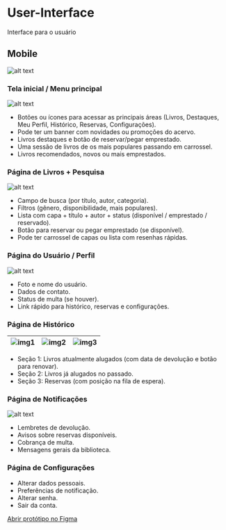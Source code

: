 # User-Interface
Interface para o usuário

## Mobile

![alt text](Images/Login.png)

### Tela inicial / Menu principal

![alt text](Images/Principal.png) 

- Botões ou ícones para acessar as principais áreas (Livros, Destaques, Meu Perfil, Histórico, Reservas, Configurações).
- Pode ter um banner com novidades ou promoções do acervo.
- Livros destaques e botão de reservar/pegar emprestado.
- Uma sessão de livros de os mais populares passando em carrossel.
- Livros recomendados, novos ou mais emprestados.

### Página de Livros + Pesquisa

![alt text](Images/Principal2.png)

- Campo de busca (por título, autor, categoria).
- Filtros (gênero, disponibilidade, mais populares).
- Lista com capa + título + autor + status (disponível / emprestado / reservado).
- Botão para reservar ou pegar emprestado (se disponível).
- Pode ter carrossel de capas ou lista com resenhas rápidas.

### Página do Usuário / Perfil

![alt text](Images/Perfil.png)

- Foto e nome do usuário.
- Dados de contato.
- Status de multa (se houver).
- Link rápido para histórico, reservas e configurações.

### Página de Histórico

| ![img1](Images/Hist1.png) | ![img2](Images/Hist2.png) | ![img3](Images/Hist3.png) |
|--------------------------------|--------------------------------|--------------------------------|

- Seção 1: Livros atualmente alugados (com data de devolução e botão para renovar).
- Seção 2: Livros já alugados no passado.
- Seção 3: Reservas (com posição na fila de espera).

### Página de Notificações

![alt text](Images/Notificacao.png)

- Lembretes de devolução.
- Avisos sobre reservas disponíveis.
- Cobrança de multa.
- Mensagens gerais da biblioteca.

### Página de Configurações
- Alterar dados pessoais.
- Preferências de notificação.
- Alterar senha.
- Sair da conta.

[Abrir protótipo no Figma](https://www.figma.com/proto/MmMfYzk8pks8J2KWb7PVpI/Untitled?node-id=166-2&p=f&t=9QoUWYaFTWtZV4js-1&scaling=min-zoom&content-scaling=fixed&page-id=10%3A151&starting-point-node-id=166%3A2)
